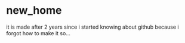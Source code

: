 # new_home
it is made after 2 years since i started knowing about github because i forgot how to make it so...
